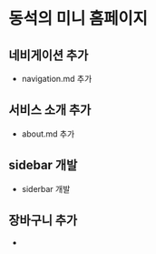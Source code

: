 # 동석의 미니 홈페이지


## 네비게이션 추가
- navigation.md 추가


## 서비스 소개 추가
- about.md 추가


## sidebar 개발
- siderbar 개발


## 장바구니 추가
- ~~~~~

